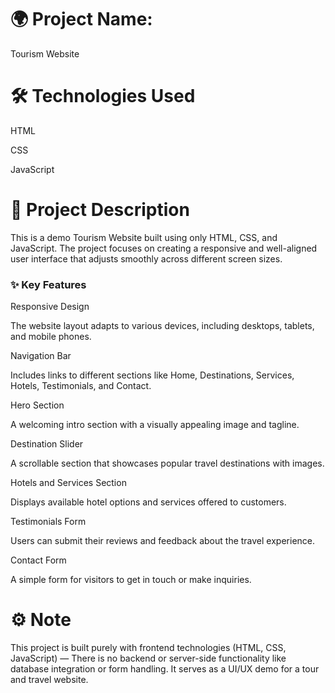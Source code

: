# 🌍 Project Name:
Tourism Website
# 🛠️ Technologies Used
HTML

CSS

JavaScript

# 📄 Project Description
This is a demo Tourism Website built using only HTML, CSS, and JavaScript. The project focuses on creating a responsive and well-aligned user interface that adjusts smoothly across different screen sizes.

### ✨ Key Features
Responsive Design

The website layout adapts to various devices, including desktops, tablets, and mobile phones.

Navigation Bar

Includes links to different sections like Home, Destinations, Services, Hotels, Testimonials, and Contact.

Hero Section

A welcoming intro section with a visually appealing image and tagline.

Destination Slider

A scrollable section that showcases popular travel destinations with images.

Hotels and Services Section

Displays available hotel options and services offered to customers.

Testimonials Form

Users can submit their reviews and feedback about the travel experience.

Contact Form

A simple form for visitors to get in touch or make inquiries.

# ⚙️ Note
This project is built purely with frontend technologies (HTML, CSS, JavaScript) —
There is no backend or server-side functionality like database integration or form handling.
It serves as a UI/UX demo for a tour and travel website.
